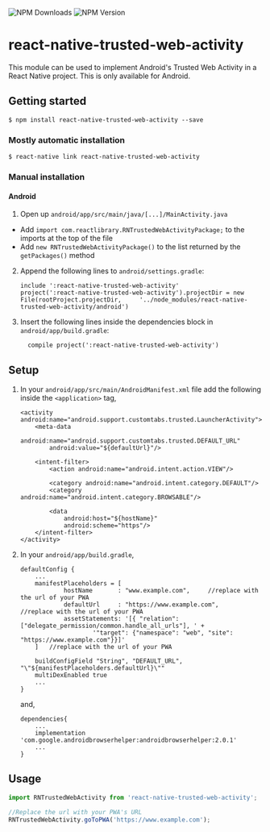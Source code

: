 ![NPM Downloads](https://img.shields.io/npm/dt/react-native-trusted-web-activity)
![NPM Version](https://img.shields.io/npm/v/react-native-trusted-web-activity)

# react-native-trusted-web-activity

This module can be used to implement Android's Trusted Web Activity in a React Native project. 
This is only available for Android.

## Getting started

`$ npm install react-native-trusted-web-activity --save`

### Mostly automatic installation

`$ react-native link react-native-trusted-web-activity`

### Manual installation

#### Android

1. Open up `android/app/src/main/java/[...]/MainActivity.java`
  - Add `import com.reactlibrary.RNTrustedWebActivityPackage;` to the imports at the top of the file
  - Add `new RNTrustedWebActivityPackage()` to the list returned by the `getPackages()` method
2. Append the following lines to `android/settings.gradle`:
  	```
  	include ':react-native-trusted-web-activity'
  	project(':react-native-trusted-web-activity').projectDir = new File(rootProject.projectDir, 	'../node_modules/react-native-trusted-web-activity/android')
  	```
3. Insert the following lines inside the dependencies block in `android/app/build.gradle`:
  	```
      compile project(':react-native-trusted-web-activity')
  	```

## Setup
1. In your `android/app/src/main/AndroidManifest.xml` file add the following inside the `<application>` tag,
	
	```
	<activity android:name="android.support.customtabs.trusted.LauncherActivity">
        <meta-data
            android:name="android.support.customtabs.trusted.DEFAULT_URL"
            android:value="${defaultUrl}"/>

        <intent-filter>
            <action android:name="android.intent.action.VIEW"/>

            <category android:name="android.intent.category.DEFAULT"/>
            <category android:name="android.intent.category.BROWSABLE"/>

            <data
                android:host="${hostName}"
                android:scheme="https"/>
        </intent-filter>
    </activity>
	```
2. In your `android/app/build.gradle`,

	```
	defaultConfig {
		...
		manifestPlaceholders = [
                hostName       : "www.example.com",		//replace with the url of your PWA
                defaultUrl     : "https://www.example.com",		//replace with the url of your PWA
                assetStatements: '[{ "relation": ["delegate_permission/common.handle_all_urls"], ' +
                        '"target": {"namespace": "web", "site": "https://www.example.com"}}]'
        ] 	//replace with the url of your PWA

        buildConfigField "String", "DEFAULT_URL", "\"${manifestPlaceholders.defaultUrl}\""
        multiDexEnabled true
		...
	}
	```

	and,

	```
	dependencies{
		...
		implementation 'com.google.androidbrowserhelper:androidbrowserhelper:2.0.1'
		...
	}
	```

## Usage
```javascript
import RNTrustedWebActivity from 'react-native-trusted-web-activity';

//Replace the url with your PWA's URL
RNTrustedWebActivity.goToPWA('https://www.example.com');

```
  